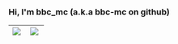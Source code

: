 ### Hi, I'm bbc_mc (a.k.a bbc-mc on github)
<!--
**bbc-mc/bbc-mc** is a ✨ _special_ ✨ repository because its `README.md` (this file) appears on your GitHub profile.

Here are some ideas to get you started:

- 🔭 I’m currently working on ...
- 🌱 I’m currently learning ...
- 👯 I’m looking to collaborate on ...
- 🤔 I’m looking for help with ...
- 💬 Ask me about ...
- 📫 How to reach me: ...
- 😄 Pronouns: ...
- ⚡ Fun fact: ...
-->

|<a href="https://github.com/anuraghazra/github-readme-stats"><img align="left" src="https://github-readme-stats.vercel.app/api?username=bbc-mc&theme=gotham&show_icons=true&count_private=true" /></a>|<a href="https://github.com/anuraghazra/github-readme-stats"><img align="left" src="https://github-readme-stats.vercel.app/api/top-langs/?username=bbc-mc&theme=gotham&layout=compact" /></a>|
| ------------- | ------------- |
